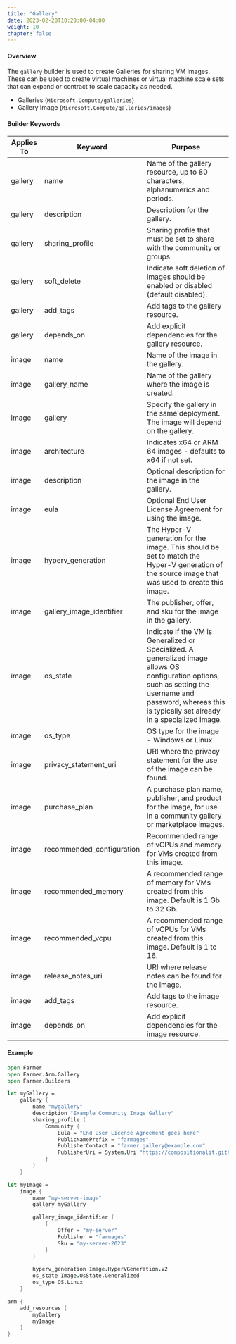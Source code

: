 ```yaml
---
title: "Gallery"
date: 2023-02-20T10:20:00-04:00
weight: 10
chapter: false
---
```


#### Overview
The `gallery` builder is used to create Galleries for sharing VM images. These can be used to create virtual machines or virtual machine scale sets that can expand or contract to scale capacity as needed. 

* Galleries (`Microsoft.Compute/galleries`)
* Gallery Image (`Microsoft.Compute/galleries/images`)

#### Builder Keywords

| Applies To | Keyword | Purpose |
|-|-|-|
|gallery|name|Name of the gallery resource, up to 80 characters, alphanumerics and periods.|
|gallery|description|Description for the gallery.|
|gallery|sharing_profile|Sharing profile that must be set to share with the community or groups.|
|gallery|soft_delete|Indicate soft deletion of images should be enabled or disabled (default disabled).|
|gallery|add_tags|Add tags to the gallery resource.|
|gallery|depends_on|Add explicit dependencies for the gallery resource.|
|image|name|Name of the image in the gallery.|
|image|gallery_name|Name of the gallery where the image is created.|
|image|gallery|Specify the gallery in the same deployment. The image will depend on the gallery.|
|image|architecture|Indicates x64 or ARM 64 images - defaults to x64 if not set.|
|image|description|Optional description for the image in the gallery.|
|image|eula|Optional End User License Agreement for using the image.|
|image|hyperv_generation|The Hyper-V generation for the image. This should be set to match the Hyper-V generation of the source image that was used to create this image.|
|image|gallery_image_identifier|The publisher, offer, and sku for the image in the gallery.|
|image|os_state|Indicate if the VM is Generalized or Specialized. A generalized image allows OS configuration options, such as setting the username and password, whereas this is typically set already in a specialized image.|
|image|os_type|OS type for the image - Windows or Linux|
|image|privacy_statement_uri|URI where the privacy statement for the use of the image can be found.|
|image|purchase_plan|A purchase plan name, publisher, and product for the image, for use in a community gallery or marketplace images.|
|image|recommended_configuration|Recommended range of vCPUs and memory for VMs created from this image.|
|image|recommended_memory|A recommended range of memory for VMs created from this image. Default is 1 Gb to 32 Gb.|
|image|recommended_vcpu|A recommended range of vCPUs for VMs created from this image. Default is 1 to 16.|
|image|release_notes_uri|URI where release notes can be found for the image.|
|image|add_tags|Add tags to the image resource.|
|image|depends_on|Add explicit dependencies for the image resource.|

#### Example

```fsharp
open Farmer
open Farmer.Arm.Gallery
open Farmer.Builders

let myGallery = 
    gallery {
        name "mygallery"
        description "Example Community Image Gallery"
        sharing_profile (
            Community {
                Eula = "End User License Agreement goes here"
                PublicNamePrefix = "farmages"
                PublisherContact = "farmer.gallery@example.com"
                PublisherUri = System.Uri "https://compositionalit.github.io/farmer"
            }
        )
    }

let myImage =
    image {
        name "my-server-image"
        gallery myGallery

        gallery_image_identifier (
            {
                Offer = "my-server"
                Publisher = "farmages"
                Sku = "my-server-2023"
            }
        )

        hyperv_generation Image.HyperVGeneration.V2
        os_state Image.OsState.Generalized
        os_type OS.Linux
    }

arm {
    add_resources [
        myGallery
        myImage
    ]
}
```
